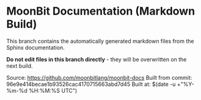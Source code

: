 # MoonBit Documentation (Markdown Build)

This branch contains the automatically generated markdown files from the Sphinx documentation.

**Do not edit files in this branch directly** - they will be overwritten on the next build.

Source: https://github.com/moonbitlang/moonbit-docs
Built from commit: 96e9e414becae1b93526cac4170715663abd7d45
Built at: $(date -u +"%Y-%m-%d %H:%M:%S UTC")
